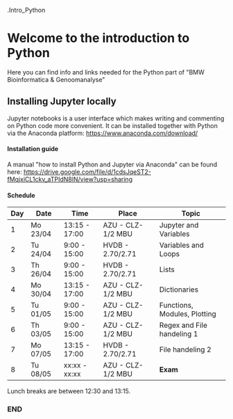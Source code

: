 .Intro_Python

# Welcome to the introduction to Python

Here you can find info and links needed for the Python part of "BMW Bioinformatica & Genoomanalyse"

## Installing Jupyter locally

Jupyter notebooks is a user interface which makes writing and commenting on Python code more convenient.
It can be installed together with Python via the Anaconda platform: https://www.anaconda.com/download/

#### Installation guide
A manual "how to install Python and Jupyter via Anaconda" can be found here:
https://drive.google.com/file/d/1cdsJqeST2-fMqjxiCL1ckv_aTPIdN8lN/view?usp=sharing

#### Schedule

| Day | Date     | Time          | Place             | Topic                        |
|-----|----------|---------------|-------------------|------------------------------|
| 1   | Mo 23/04 | 13:15 - 17:00 | AZU - CLZ-1/2 MBU | Jupyter and Variables        |
| 2   | Tu 24/04 |  9:00 - 15:00 | HVDB - 2.70/2.71  | Variables and Loops          |
| 3   | Th 26/04 |  9:00 - 15:00 | HVDB - 2.70/2.71  | Lists                        |
| 4   | Mo 30/04 | 13:15 - 17:00 | AZU - CLZ-1/2 MBU | Dictionaries                 |
| 5   | Tu 01/05 |  9:00 - 15:00 | AZU - CLZ-1/2 MBU | Functions, Modules, Plotting |
| 6   | Th 03/05 |  9:00 - 15:00 | AZU - CLZ-1/2 MBU | Regex and File handeling 1   |
| 7   | Mo 07/05 | 13:15 - 17:00 | HVDB - 2.70/2.71  | File handeling 2             |
| 8   | Tu 08/05 | xx:xx - xx:xx | AZU - CLZ-1/2 MBU | **Exam**                     |

Lunch breaks are between 12:30 and 13:15.



### END
